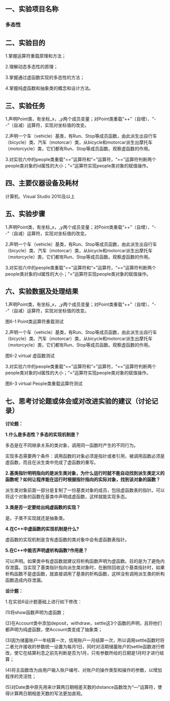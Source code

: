 ## 一、实验项目名称
### 多态性

## 二、实验目的
1.掌握运算符重载原理和方法；

2.理解动态多态性的原理； 

3.掌握通过虚函数实现的多态性的方法；

4.掌握纯虚函数和抽象类的概念和设计方法。 

## 三、实验任务
1.声明Point类，有坐标_x，_y两个成员变量；对Point类重载“++”（自增）、“--”（自减）运算符，实现对坐标值的改变。

2.声明一个车（vehicle）基类，有Run、Stop等成员函数，由此派生出自行车（bicycle）类、汽车（motorcar）类，从bicycle和motorcar派生出摩托车（motorcycle）类，它们都有Run、Stop等成员函数。观察虚函数的作用。

3.对实验六中的people类重载“==”运算符和“=”运算符，“==”运算符判断两个people类对象的id属性的大小；“=”运算符实现people类对象的赋值操作。

## 四、主要仪器设备及耗材
计算机、Visual Studio 2010及以上

## 五、实验步骤
1.声明Point类，有坐标_x，_y两个成员变量；对Point类重载“++”（自增）、“--”（自减）运算符，实现对坐标值的改变。

2.声明一个车（vehicle）基类，有Run、Stop等成员函数，由此派生出自行车（bicycle）类、汽车（motorcar）类，从bicycle和motorcar派生出摩托车（motorcycle）类，它们都有Run、Stop等成员函数。观察虚函数的作用。

3.对实验六中的people类重载“==”运算符和“=”运算符，“==”运算符判断两个people类对象的id属性的大小；“=”运算符实现people类对象的赋值操作。

## 六、实验数据及处理结果
1.声明Point类，有坐标_x，_y两个成员变量；对Point类重载“++”（自增）、“--”（自减）运算符，实现对坐标值的改变。

图6-1 Point类运算符重载测试

2.声明一个车（vehicle）基类，有Run、Stop等成员函数，由此派生出自行车（bicycle）类、汽车（motorcar）类，从bicycle和motorcar派生出摩托车（motorcycle）类，它们都有Run、Stop等成员函数。观察虚函数的作用。

图6-2 virtual 虚函数测试

3.对实验六中的people类重载“==”运算符和“=”运算符，“==”运算符判断两个people类对象的id属性的大小；“=”运算符实现people类对象的赋值操作。

图6-3 virtual People类重载运算符测试

## 七、思考讨论题或体会或对改进实验的建议（讨论记录）

**讨论题：**

**1.什么是多态性？多态的实现机制是？**

多态是在不同继承关系的类对象，调用同一函数时产生的不同行为。

实现多态需要两个条件：调用函数的对象必须是指针或者引用，被调用函数必须是虚函数，而且在派生类中完成了虚函数的重写。

**2.基类指针明明指向的是派生类对象，为什么运行时就不能自动找到派生类定义的函数呢？如何让程序能在运行时根据指针指向的实际对象，找到该对象的函数？**

派生类对象前面一部分是复制了一份基类对象的成员，包括虚函数表的指针。可以将这个对象的函数在基类中声明成虚函数，这样就能实现多态。
 
**3.类是否一定要给出纯虚函数的实现？**

是。子类不实现就还是抽象类。

**4.在C++中虚函数的实现机制是什么?**

虚函数的实现机制是含有虚函数的类对象中会有虚函数表指针。

**5.在C++中能否声明虚析构函数?作用是？**

可以声明。如果类中有虚函数就建议将析构函数声明为虚函数。目的是为了避免内存泄露。当实现了基类指针指向派生类对象时，在删除回收这个基类指针时，如果析构函数不是虚函数，就直接调用了基类的析构函数，这样没有调用派生类的析构函数造成内存泄漏。


**设计题：**

1.在实验6设计题基础上进行如下修改：

(1)将show函数声明为虚函数；

(2)在Account类中添加deposit，withdraw，settle这3个函数的声明，且将他们都声明为纯虚函数，使Account类变成了抽象类；

(3)因为储蓄账户一年结算一次，信用账户一月结算一次，所以调用settle函数时将二者允许接收的参数统一设置为每月1日，同时对活期储蓄账户的settle函数进行修改，使它在结算利息之前先判断是否为1月，只有参数所给的日期是1月时才进行结算；

(4)将主函数改为由用户输入账户编号、对账户的操作类型和操作的参数，以增加程序的灵活性；

(5)对Date类中原先用来计算两日期相差天数的distance函数改为“—”运算符，使得计算两日期相差天数的写法更加直观。


